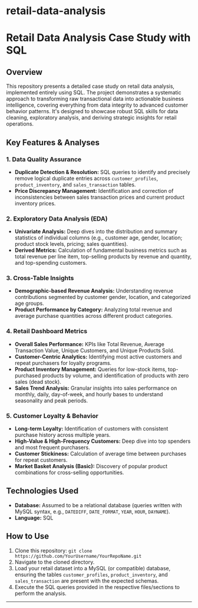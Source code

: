 # retail-data-analysis

# Retail Data Analysis Case Study with SQL

## Overview

This repository presents a detailed case study on retail data analysis, implemented entirely using SQL. The project demonstrates a systematic approach to transforming raw transactional data into actionable business intelligence, covering everything from data integrity to advanced customer behavior patterns. It's designed to showcase robust SQL skills for data cleaning, exploratory analysis, and deriving strategic insights for retail operations.

## Key Features & Analyses

### 1. Data Quality Assurance
* **Duplicate Detection & Resolution:** SQL queries to identify and precisely remove logical duplicate entries across `customer_profiles`, `product_inventory`, and `sales_transaction` tables.
* **Price Discrepancy Management:** Identification and correction of inconsistencies between sales transaction prices and current product inventory prices.

### 2. Exploratory Data Analysis (EDA)
* **Univariate Analysis:** Deep dives into the distribution and summary statistics of individual columns (e.g., customer age, gender, location; product stock levels, pricing; sales quantities).
* **Derived Metrics:** Calculation of fundamental business metrics such as total revenue per line item, top-selling products by revenue and quantity, and top-spending customers.

### 3. Cross-Table Insights
* **Demographic-based Revenue Analysis:** Understanding revenue contributions segmented by customer gender, location, and categorized age groups.
* **Product Performance by Category:** Analyzing total revenue and average purchase quantities across different product categories.

### 4. Retail Dashboard Metrics
* **Overall Sales Performance:** KPIs like Total Revenue, Average Transaction Value, Unique Customers, and Unique Products Sold.
* **Customer-Centric Analytics:** Identifying most active customers and repeat purchasers for loyalty programs.
* **Product Inventory Management:** Queries for low-stock items, top-purchased products by volume, and identification of products with zero sales (dead stock).
* **Sales Trend Analysis:** Granular insights into sales performance on monthly, daily, day-of-week, and hourly bases to understand seasonality and peak periods.

### 5. Customer Loyalty & Behavior
* **Long-term Loyalty:** Identification of customers with consistent purchase history across multiple years.
* **High-Value & High-Frequency Customers:** Deep dive into top spenders and most frequent purchasers.
* **Customer Stickiness:** Calculation of average time between purchases for repeat customers.
* **Market Basket Analysis (Basic):** Discovery of popular product combinations for cross-selling opportunities.

## Technologies Used

* **Database:** Assumed to be a relational database (queries written with MySQL syntax, e.g., `DATEDIFF`, `DATE_FORMAT`, `YEAR`, `HOUR`, `DAYNAME`).
* **Language:** SQL

## How to Use

1.  Clone this repository: `git clone https://github.com/YourUsername/YourRepoName.git`
2.  Navigate to the cloned directory.
3.  Load your retail dataset into a MySQL (or compatible) database, ensuring the tables `customer_profiles`, `product_inventory`, and `sales_transaction` are present with the expected schemas.
4.  Execute the SQL queries provided in the respective files/sections to perform the analysis.

---
